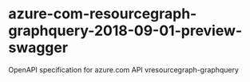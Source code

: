 # azure-com-resourcegraph-graphquery-2018-09-01-preview-swagger
OpenAPI specification for azure.com API vresourcegraph-graphquery
